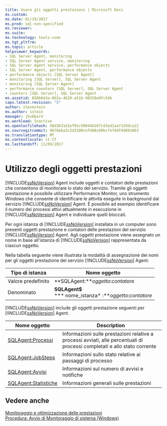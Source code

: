 ```yaml
---
title: Usare gli oggetti prestazioni | Microsoft Docs
ms.custom: 
ms.date: 01/19/2017
ms.prod: sql-non-specified
ms.reviewer: 
ms.suite: 
ms.technology: tools-ssms
ms.tgt_pltfrm: 
ms.topic: article
helpviewer_keywords:
- SQL Server Agent, monitoring
- SQL Server Agent service, monitoring
- SQL Server Agent service, performance objects
- SQL Server Agent, performance objects
- performance objects [SQL Server Agent]
- monitoring [SQL Server], SQL Server Agent
- monitoring [SQL Server Agent]
- performance counters [SQL Server], SQL Server Agent
- counters [SQL Server], SQL Server Agent
ms.assetid: 830b843a-6b2a-4620-a51b-98358e9fc54b
caps.latest.revision: "5"
author: stevestein
ms.author: sstein
manager: jhubbard
ms.workload: Inactive
ms.openlocfilehash: 58d3b31d1ef01c500446187cd3ad1aa71d3dca22
ms.sourcegitcommit: 9678eba3c2d3100cef408c69bcfe76df49803d63
ms.translationtype: MT
ms.contentlocale: it-IT
ms.lasthandoff: 11/09/2017
---
```

# <a name="use-performance-objects"></a>Utilizzo degli oggetti prestazioni
[!INCLUDE[ssNoVersion](../../includes/ssnoversion_md.md)] Agent include oggetti e contatori delle prestazioni che consentono di monitorare lo stato del servizio. Tramite gli oggetti prestazione è possibile utilizzare Performance Monitor, uno strumento Windows che consente di identificare le attività eseguite in background dal servizio [!INCLUDE[ssNoVersion](../../includes/ssnoversion_md.md)] Agent. È possibile ad esempio identificare il numero dei processi attivi attualmente in esecuzione in [!INCLUDE[ssNoVersion](../../includes/ssnoversion_md.md)] Agent e individuare quelli bloccati.  
  
Per ogni istanza di [!INCLUDE[ssNoVersion](../../includes/ssnoversion_md.md)] installata in un computer sono presenti oggetti prestazione e contatori delle prestazioni del servizio [!INCLUDE[ssNoVersion](../../includes/ssnoversion_md.md)] Agent. Agli oggetti prestazione viene assegnato un nome in base all'istanza di [!INCLUDE[ssNoVersion](../../includes/ssnoversion_md.md)] rappresentata da ciascun oggetto.  
  
Nella tabella seguente viene illustrata la modalità di assegnazione dei nomi per gli oggetti prestazione del servizio [!INCLUDE[ssNoVersion](../../includes/ssnoversion_md.md)] Agent:  
  
|Tipo di istanza|Nome oggetto|  
|-----------------|---------------|  
|Valore predefinito|**SQLAgent:***oggetto*:*contatore*|  
|Denominato|**SQLAgent$**<br /> **&#42; nome_istanza&#42; :***oggetto*:*contatore*|  
  
[!INCLUDE[ssNoVersion](../../includes/ssnoversion_md.md)] include gli oggetti prestazione seguenti per [!INCLUDE[ssNoVersion](../../includes/ssnoversion_md.md)] Agent.  
  
|Nome oggetto|Description|  
|---------------|---------------|  
|[SQLAgent:Processi](http://msdn.microsoft.com/en-us/225b5e2d-4a78-4178-b2b6-b419df83c4aa)|Informazioni sulle prestazioni relative a processi avviati, alle percentuali di processi completati e allo stato corrente|  
|[SQLAgent:JobSteps](http://msdn.microsoft.com/en-us/44f9983c-1753-4fe0-8475-973aa2460b3a)|Informazioni sullo stato relative ai passaggi di processo|  
|[SQLAgent:Avvisi](http://msdn.microsoft.com/en-us/e5e37f74-ee88-46d0-ad8f-71fd1b1fa64a)|Informazioni sul numero di avvisi e notifiche|  
|[SQLAgent:Statistiche](http://msdn.microsoft.com/en-us/ebe92bfa-0721-48aa-9ba6-e7904ad265a1)|Informazioni generali sulle prestazioni|  
  
## <a name="see-also"></a>Vedere anche  
[Monitoraggio e ottimizzazione delle prestazioni](http://msdn.microsoft.com/en-us/87f23f03-0f19-4b2e-bfae-efa378f7a0d4)  
[Procedura: Avvio di Monitoraggio di sistema (Windows)](http://msdn.microsoft.com/en-us/5e51bb79-5737-470b-9c47-fac330c001c5)  
  
